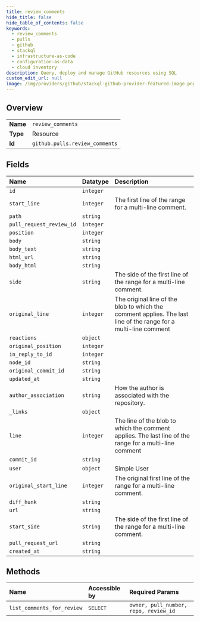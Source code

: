 ```yaml
---
title: review_comments
hide_title: false
hide_table_of_contents: false
keywords:
  - review_comments
  - pulls
  - github    
  - stackql
  - infrastructure-as-code
  - configuration-as-data
  - cloud inventory
description: Query, deploy and manage GitHub resources using SQL
custom_edit_url: null
image: /img/providers/github/stackql-github-provider-featured-image.png
---
```

  
    

## Overview
<table><tbody>
<tr><td><b>Name</b></td><td><code>review_comments</code></td></tr>
<tr><td><b>Type</b></td><td>Resource</td></tr>
<tr><td><b>Id</b></td><td><code>github.pulls.review_comments</code></td></tr>
</tbody></table>

## Fields
| Name | Datatype | Description |
|:-----|:---------|:------------|
| `id` | `integer` |  |
| `start_line` | `integer` | The first line of the range for a multi-line comment. |
| `path` | `string` |  |
| `pull_request_review_id` | `integer` |  |
| `position` | `integer` |  |
| `body` | `string` |  |
| `body_text` | `string` |  |
| `html_url` | `string` |  |
| `body_html` | `string` |  |
| `side` | `string` | The side of the first line of the range for a multi-line comment. |
| `original_line` | `integer` | The original line of the blob to which the comment applies. The last line of the range for a multi-line comment |
| `reactions` | `object` |  |
| `original_position` | `integer` |  |
| `in_reply_to_id` | `integer` |  |
| `node_id` | `string` |  |
| `original_commit_id` | `string` |  |
| `updated_at` | `string` |  |
| `author_association` | `string` | How the author is associated with the repository. |
| `_links` | `object` |  |
| `line` | `integer` | The line of the blob to which the comment applies. The last line of the range for a multi-line comment |
| `commit_id` | `string` |  |
| `user` | `object` | Simple User |
| `original_start_line` | `integer` | The original first line of the range for a multi-line comment. |
| `diff_hunk` | `string` |  |
| `url` | `string` |  |
| `start_side` | `string` | The side of the first line of the range for a multi-line comment. |
| `pull_request_url` | `string` |  |
| `created_at` | `string` |  |
## Methods
| Name | Accessible by | Required Params |
|:-----|:--------------|:----------------|
| `list_comments_for_review` | `SELECT` | `owner, pull_number, repo, review_id` |
